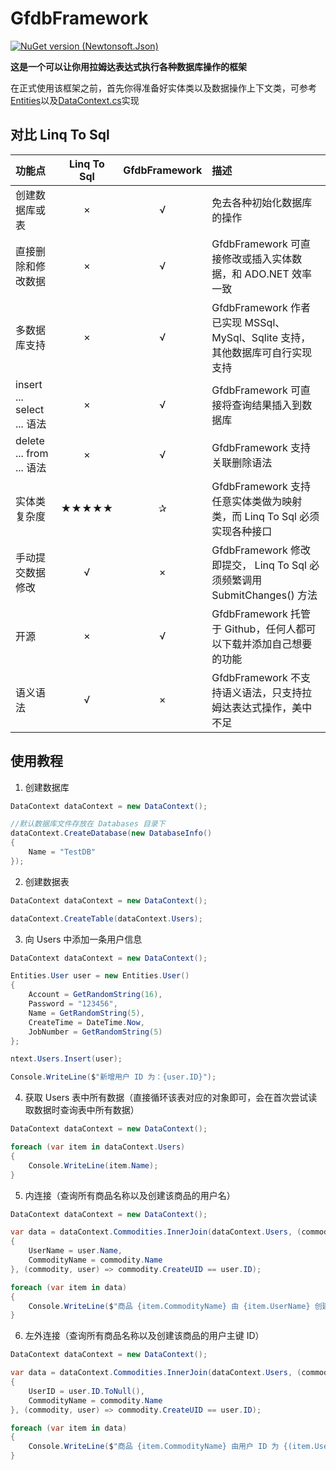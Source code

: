 # GfdbFramework

[![NuGet version (Newtonsoft.Json)](https://img.shields.io/nuget/v/GfdbFramework.svg?style=flat-square)](https://www.nuget.org/packages/GfdbFramework/)

**这是一个可以让你用拉姆达表达式执行各种数据库操作的框架**

在正式使用该框架之前，首先你得准备好实体类以及数据操作上下文类，可参考[Entities](GfdbFramework.Test/Entities)以及[DataContext.cs](GfdbFramework.Test/DataContext.cs)实现

## 对比 Linq To Sql
| 功能点 | Linq To Sql | GfdbFramework | 描述 |
| :----- | :----: | :----: | :----- |
| 创建数据库或表 | × | √ | 免去各种初始化数据库的操作 |
| 直接删除和修改数据 | × | √ | GfdbFramework 可直接修改或插入实体数据，和 ADO.NET 效率一致 |
| 多数据库支持 | × | √ | GfdbFramework 作者已实现 MSSql、MySql、Sqlite 支持，其他数据库可自行实现支持 |
| insert ... select ... 语法 | × | √ | GfdbFramework 可直接将查询结果插入到数据库 |
| delete ... from ... 语法 | × | √ | GfdbFramework 支持关联删除语法 |
| 实体类复杂度 | ★★★★★ | ✰ | GfdbFramework 支持任意实体类做为映射类，而 Linq To Sql 必须实现各种接口 |
| 手动提交数据修改 | √ | × | GfdbFramework 修改即提交， Linq To Sql 必须频繁调用 SubmitChanges() 方法 |
| 开源 | × | √ | GfdbFramework 托管于 Github，任何人都可以下载并添加自己想要的功能 |
| 语义语法 | √ | × | GfdbFramework 不支持语义语法，只支持拉姆达表达式操作，美中不足 |

## 使用教程
1. 创建数据库
```c#
DataContext dataContext = new DataContext();

//默认数据库文件存放在 Databases 目录下
dataContext.CreateDatabase(new DatabaseInfo()
{
    Name = "TestDB"
});
```
2. 创建数据表
```c#
DataContext dataContext = new DataContext();

dataContext.CreateTable(dataContext.Users);
```
3. 向 Users 中添加一条用户信息
```c#
DataContext dataContext = new DataContext();

Entities.User user = new Entities.User()
{
    Account = GetRandomString(16),
    Password = "123456",
    Name = GetRandomString(5),
    CreateTime = DateTime.Now,
    JobNumber = GetRandomString(5)
};

ntext.Users.Insert(user);

Console.WriteLine($"新增用户 ID 为：{user.ID}");
```
4. 获取 Users 表中所有数据（直接循环该表对应的对象即可，会在首次尝试读取数据时查询表中所有数据）
```c#
DataContext dataContext = new DataContext();

foreach (var item in dataContext.Users)
{
    Console.WriteLine(item.Name);
}
```
5. 内连接（查询所有商品名称以及创建该商品的用户名）
```c#
DataContext dataContext = new DataContext();

var data = dataContext.Commodities.InnerJoin(dataContext.Users, (commodity, user) => new
{
    UserName = user.Name,
    CommodityName = commodity.Name
}, (commodity, user) => commodity.CreateUID == user.ID);

foreach (var item in data)
{
    Console.WriteLine($"商品 {item.CommodityName} 由 {item.UserName} 创建");
}
```
6. 左外连接（查询所有商品名称以及创建该商品的用户主键 ID）
```c#
DataContext dataContext = new DataContext();

var data = dataContext.Commodities.InnerJoin(dataContext.Users, (commodity, user) => new
{
    UserID = user.ID.ToNull(),
    CommodityName = commodity.Name
}, (commodity, user) => commodity.CreateUID == user.ID);

foreach (var item in data)
{
    Console.WriteLine($"商品 {item.CommodityName} 由用户 ID 为 {(item.UserID.HasValue ? item.UserID.Value : 0)} 的用户创建");
}
```
